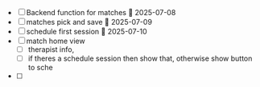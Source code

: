 - [ ] Backend function for matches 📅 2025-07-08 
- [ ] matches pick and save 📅 2025-07-09 
- [ ] schedule first session 📅 2025-07-10
- [ ] match home view
	- [ ] therapist info, 
	- [ ] if theres a schedule session then show that, otherwise show button to sche
- [ ] 
